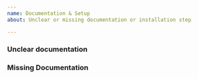 ```yaml
---
name: Documentation & Setup
about: Unclear or missing documentation or installation step

---
```


### Unclear documentation

<!-- Please include the URL and section which is unclear. -->

### Missing Documentation

<!-- Did you find an issue deploying the platform or using a specific feature. -->
